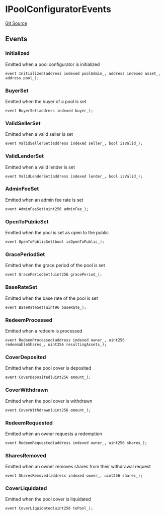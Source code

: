 # IPoolConfiguratorEvents

[Git Source](https://github.com/bsostech/isle/blob/1b9b42ecc99464a07a9859078c2c7bc923a6500d/docs/reference/interfaces/pool)

## Events

### Initialized

Emitted when a pool configurator is initialized

```solidity
event Initialized(address indexed poolAdmin_, address indexed asset_, address pool_);
```

### BuyerSet

Emitted when the buyer of a pool is set

```solidity
event BuyerSet(address indexed buyer_);
```

### ValidSellerSet

Emitted when a valid seller is set

```solidity
event ValidSellerSet(address indexed seller_, bool isValid_);
```

### ValidLenderSet

Emitted when a valid lender is set

```solidity
event ValidLenderSet(address indexed lender_, bool isValid_);
```

### AdminFeeSet

Emitted when an admin fee rate is set

```solidity
event AdminFeeSet(uint256 adminFee_);
```

### OpenToPublicSet

Emitted when the pool is set as open to the public

```solidity
event OpenToPublicSet(bool isOpenToPublic_);
```

### GracePeriodSet

Emitted when the grace period of the pool is set

```solidity
event GracePeriodSet(uint256 gracePeriod_);
```

### BaseRateSet

Emitted when the base rate of the pool is set

```solidity
event BaseRateSet(uint96 baseRate_);
```

### RedeemProcessed

Emitted when a redeem is processed

```solidity
event RedeemProcessed(address indexed owner_, uint256 redeemableShares_, uint256 resultingAssets_);
```

### CoverDeposited

Emitted when the pool cover is deposited

```solidity
event CoverDeposited(uint256 amount_);
```

### CoverWithdrawn

Emitted when the pool cover is withdrawn

```solidity
event CoverWithdrawn(uint256 amount_);
```

### RedeemRequested

Emitted when an owner requests a redemption

```solidity
event RedeemRequested(address indexed owner_, uint256 shares_);
```

### SharesRemoved

Emitted when an owner removes shares from their withdrawal request

```solidity
event SharesRemoved(address indexed owner_, uint256 shares_);
```

### CoverLiquidated

Emitted when the pool cover is liquidated

```solidity
event CoverLiquidated(uint256 toPool_);
```
